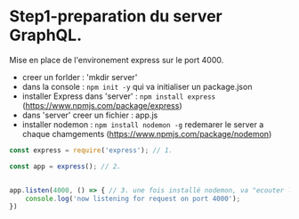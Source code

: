 # Step1-preparation du server GraphQL.

Mise en place de l'environement express sur le port 4000.

- creer un forlder : 'mkdir server'
- dans la console : ```npm init -y``` qui va initialiser un package.json  
- installer Express dans 'server' : ```npm install express``` 
  (https://www.npmjs.com/package/express) 
- dans 'server' creer un fichier : app.js
- installer nodemon : ```npm install nodemon -g``` redemarer le server a chaque chamgements
  (https://www.npmjs.com/package/nodemon) 
  
``` javascript
const express = require('express'); // 1.

const app = express(); // 2.


app.listen(4000, () => { // 3. une fois installé nodemon, va "ecouter les changements" in browser: http://localhost:4000/graphql 
    console.log('now listening for request on port 4000');
})
```

